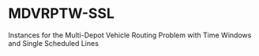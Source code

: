 # MDVRPTW-SSL
Instances for the Multi-Depot Vehicle Routing Problem with Time Windows and Single Scheduled Lines
